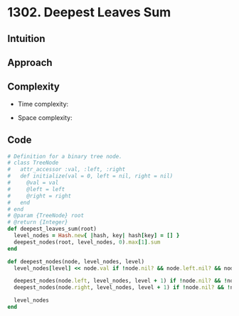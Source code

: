 # 1302. Deepest Leaves Sum

## Intuition

## Approach
<!-- Describe your approach to solving the problem. -->

## Complexity

- Time complexity:
<!-- Add your time complexity here, e.g. $$O(n)$$ -->

- Space complexity:
<!-- Add your space complexity here, e.g. $$O(n)$$ -->

## Code

```ruby
# Definition for a binary tree node.
# class TreeNode
#   attr_accessor :val, :left, :right
#   def initialize(val = 0, left = nil, right = nil)
#     @val = val
#     @left = left
#     @right = right
#   end
# end
# @param {TreeNode} root
# @return {Integer}
def deepest_leaves_sum(root)
  level_nodes = Hash.new{ |hash, key| hash[key] = [] }
  deepest_nodes(root, level_nodes, 0).max[1].sum
end

def deepest_nodes(node, level_nodes, level)
  level_nodes[level] << node.val if !node.nil? && node.left.nil? && node.right.nil?

  deepest_nodes(node.left, level_nodes, level + 1) if !node.nil? && !node.left.nil?
  deepest_nodes(node.right, level_nodes, level + 1) if !node.nil? && !node.right.nil?

  level_nodes
end

```
